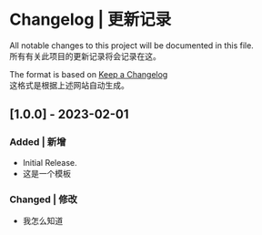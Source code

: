 # Changelog | 更新记录

All notable changes to this project will be documented in this file.  
所有有关此项目的更新记录将会记录在这。


The format is based on [Keep a Changelog](https://keepachangelog.com/en/1.0.0/)  
这格式是根据上述网站自动生成。

## [1.0.0] - 2023-02-01

### Added | 新增

- Initial Release.
- 这是一个模板

### Changed | 修改

- 我怎么知道
